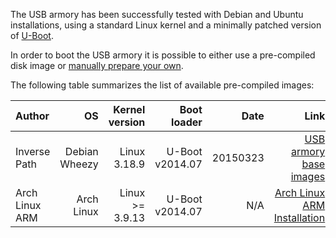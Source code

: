 The USB armory has been successfully tested with Debian and Ubuntu installations, using a standard Linux kernel and a minimally patched version of [U-Boot](https://github.com/inversepath/u-boot-usbarmory).

In order to boot the USB armory it is possible to either use a pre-compiled disk image or [manually prepare your own](https://github.com/inversepath/usbarmory/wiki/Preparing-a-bootable-microSD-image).

The following table summarizes the list of available pre-compiled images:

| Author         | OS            | Kernel version    | Boot loader     | Date     | Link |
|:---------------|--------------:|------------------:|----------------:|---------:|-----:|
| Inverse Path   | Debian Wheezy | Linux 3.18.9      | U-Boot v2014.07 | 20150323 | [USB armory base images](http://dev.inversepath.com/download/usbarmory) |
| Arch Linux ARM | Arch Linux    | Linux >= 3.9.13   | U-Boot v2014.07 | N/A      | [Arch Linux ARM Installation](http://archlinuxarm.org/platforms/armv7/freescale/usb-armory)

